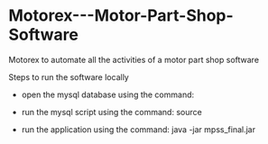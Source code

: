# Motorex---Motor-Part-Shop-Software
Motorex to automate all the activities of a motor part shop software


Steps to run the software locally
- open the mysql database using the command:
- run the mysql script using the command:
source <path of setup.sql>

- run the application using the command:
java -jar mpss_final.jar
